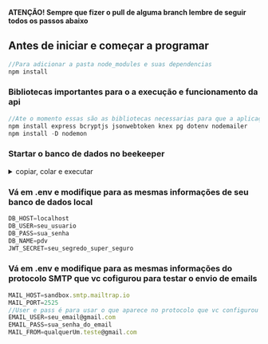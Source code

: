 **ATENÇÃO! Sempre que fizer o pull de alguma branch lembre de seguir todos os passos abaixo**

## Antes de iniciar e começar a programar

```javascript
//Para adicionar a pasta node_modules e suas dependencias
npm install
```
### Bibliotecas importantes para o a execução e funcionamento da api
```javascript
//Ate o momento essas são as bibliotecas necessarias para que a aplicação rode sem problemas
npm install express bcryptjs jsonwebtoken knex pg dotenv nodemailer
npm install -D nodemon
```

### Startar o banco de dados no beekeeper

<details>
<summary>copiar, colar e executar</summary>
<br>

**ATENÇÃO! Execute as linhas seguindo a ordem de cima para baixo.**

CREATE DATABASE pdv

CREATE TABLE usuarios (
    id serial primary key,
    nome text not null,
    email text not null unique,
    senha text not null
);

CREATE TABLE categorias (
    id serial primary key,
    descricao text not null
);

INSERT INTO categorias (descricao) values	
    ('Informatica'),
    ('Celulares'),
    ('Beleza e perfumaria'),
    ('Mercado'),
    ('Livros e Papelaria'),
    ('Brinquedos'),
    ('Moda'),
    ('Bebe'),
    ('Games');

</details>

### Vá em .env e modifique para as mesmas informações de seu banco de dados local

```javascript
DB_HOST=localhost
DB_USER=seu_usuario
DB_PASS=sua_senha
DB_NAME=pdv
JWT_SECRET=seu_segredo_super_seguro
```

### Vá em .env e modifique para as mesmas informações do protocolo SMTP que vc cofigurou para testar o envio de emails

```javascript
MAIL_HOST=sandbox.smtp.mailtrap.io
MAIL_PORT=2525
//User e pass é para usar o que aparece no protocolo que vc configurou pelo https://mailtrap.io/ que foi o usado ou teste usando qualquer outro
EMAIL_USER=seu_email@gmail.com
EMAIL_PASS=sua_senha_do_email
MAIL_FROM=qualquerUm.teste@gmail.com
```